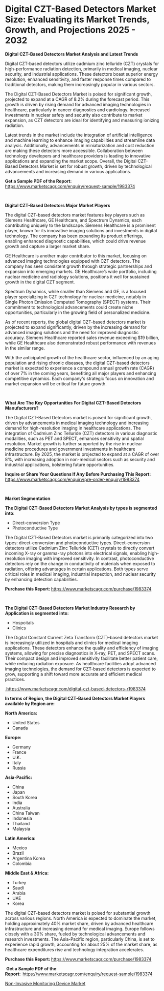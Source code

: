 <p><h1>Digital CZT-Based Detectors Market Size: Evaluating its Market Trends, Growth, and Projections 2025 - 2032</h1></p><p><strong>Digital CZT-Based Detectors Market Analysis and Latest Trends</strong></p>
<p><p>Digital CZT-based detectors utilize cadmium zinc telluride (CZT) crystals for high-performance radiation detection, primarily in medical imaging, nuclear security, and industrial applications. These detectors boast superior energy resolution, enhanced sensitivity, and faster response times compared to traditional detectors, making them increasingly popular in various sectors.</p><p>The Digital CZT-Based Detectors Market is poised for significant growth, projected to expand at a CAGR of 8.2% during the forecast period. This growth is driven by rising demand for advanced imaging technologies in healthcare, particularly in cancer diagnostics and cardiology. Increased investments in nuclear safety and security also contribute to market expansion, as CZT detectors are ideal for identifying and measuring ionizing radiation.</p><p>Latest trends in the market include the integration of artificial intelligence and machine learning to enhance imaging capabilities and streamline data analysis. Additionally, advancements in miniaturization and cost reduction are making these detectors more accessible. Collaboration between technology developers and healthcare providers is leading to innovative applications and expanding the market scope. Overall, the Digital CZT-Based Detectors Market is set for robust growth, driven by technological advancements and increasing demand in various applications.</p></p>
<p><strong>Get a Sample PDF of the Report:&nbsp;</strong> <a href="https://www.marketscagr.com/enquiry/request-sample/1983374?utm_campaign=2796&utm_medium=2&utm_source=Github&utm_content=ia&utm_term=05032025&utm_id=digital-czt-based-detectors">https://www.marketscagr.com/enquiry/request-sample/1983374</a></p>
<p>&nbsp;</p>
<p><strong>Digital CZT-Based Detectors Major Market Players</strong></p>
<p><p>The digital CZT-based detectors market features key players such as Siemens Healthcare, GE Healthcare, and Spectrum Dynamics, each contributing uniquely to the landscape. Siemens Healthcare is a prominent player, known for its innovative imaging solutions and investments in digital technology. The company has been expanding its product offerings, enabling enhanced diagnostic capabilities, which could drive revenue growth and capture a larger market share.</p><p>GE Healthcare is another major contributor to this market, focusing on advanced imaging technologies equipped with CZT detectors. The company has seen consistent growth through strategic partnerships and expansion into emerging markets. GE Healthcare’s wide portfolio, including nuclear medicine and radiology solutions, positions it well for sustained growth in the digital CZT segment.</p><p>Spectrum Dynamics, while smaller than Siemens and GE, is a focused player specializing in CZT technology for nuclear medicine, notably in Single Photon Emission Computed Tomography (SPECT) systems. Their commitment to technological advancements could create niche opportunities, particularly in the growing field of personalized medicine.</p><p>As of recent reports, the global digital CZT-based detectors market is projected to expand significantly, driven by the increasing demand for advanced imaging solutions and the need for improved diagnostic accuracy. Siemens Healthcare reported sales revenue exceeding $19 billion, while GE Healthcare also demonstrated robust performance with revenues in the similar range.</p><p>With the anticipated growth of the healthcare sector, influenced by an aging population and rising chronic diseases, the digital CZT-based detectors market is expected to experience a compound annual growth rate (CAGR) of over 7% in the coming years, benefiting all major players and enhancing competitive dynamics. Each company's strategic focus on innovation and market expansion will be critical for future growth.</p></p>
<p>&nbsp;</p>
<p><strong>What Are The Key Opportunities For Digital CZT-Based Detectors Manufacturers?</strong></p>
<p><p>The Digital CZT-Based Detectors market is poised for significant growth, driven by advancements in medical imaging technology and increasing demand for high-resolution imaging in healthcare applications. The integration of Cadmium Zinc Telluride (CZT) detectors in various diagnostic modalities, such as PET and SPECT, enhances sensitivity and spatial resolution. Market growth is further supported by the rise in nuclear medicine procedures and government investments in healthcare infrastructure. By 2025, the market is projected to expand at a CAGR of over 8%, with increasing adoption in non-medical sectors such as security and industrial applications, bolstering future opportunities.</p></p>
<p><strong>Inquire or Share Your Questions If Any Before Purchasing This Report:</strong> <a href="https://www.marketscagr.com/enquiry/pre-order-enquiry/1983374?utm_campaign=2796&utm_medium=2&utm_source=Github&utm_content=ia&utm_term=05032025&utm_id=digital-czt-based-detectors">https://www.marketscagr.com/enquiry/pre-order-enquiry/1983374</a></p>
<p>&nbsp;</p>
<p><strong>Market Segmentation</strong></p>
<p><strong>The Digital CZT-Based Detectors Market Analysis by types is segmented into:</strong></p>
<p><ul><li>Direct-conversion Type</li><li>Photoconductive Type</li></ul></p>
<p><p>The Digital CZT-Based Detectors market is primarily categorized into two types: direct-conversion and photoconductive types. Direct-conversion detectors utilize Cadmium Zinc Telluride (CZT) crystals to directly convert incoming X-ray or gamma-ray photons into electrical signals, enabling high-resolution imaging with improved sensitivity. In contrast, photoconductive detectors rely on the change in conductivity of materials when exposed to radiation, offering advantages in certain applications. Both types serve critical roles in medical imaging, industrial inspection, and nuclear security by enhancing detection capabilities.</p></p>
<p><strong>Purchase this Report:&nbsp;</strong><a href="https://www.marketscagr.com/purchase/1983374?utm_campaign=2796&utm_medium=2&utm_source=Github&utm_content=ia&utm_term=05032025&utm_id=digital-czt-based-detectors">https://www.marketscagr.com/purchase/1983374</a></p>
<p>&nbsp;</p>
<p><strong>The Digital CZT-Based Detectors Market Industry Research by Application is segmented into:</strong></p>
<p><ul><li>Hospoitals</li><li>Clinics</li></ul></p>
<p><p>The Digital Constant Current Zeta Transform (CZT)-based detectors market is increasingly utilized in hospitals and clinics for medical imaging applications. These detectors enhance the quality and efficiency of imaging systems, allowing for precise diagnostics in X-ray, PET, and SPECT scans. Their compact design and improved sensitivity facilitate better patient care, while reducing radiation exposure. As healthcare facilities adopt advanced imaging technologies, the demand for CZT-based detectors is expected to grow, supporting a shift toward more accurate and efficient medical practices.</p></p>
<p><a href="https://www.marketscagr.com/digital-czt-based-detectors-r1983374?utm_campaign=2796&utm_medium=2&utm_source=Github&utm_content=ia&utm_term=05032025&utm_id=digital-czt-based-detectors">&nbsp;https://www.marketscagr.com/digital-czt-based-detectors-r1983374</a></p>
<p><strong>In terms of Region, the Digital CZT-Based Detectors Market Players available by Region are:</strong></p>
<p>
    <p> <strong> North America: </strong>
        <ul>
            <li>United States</li>
            <li>Canada</li>
        </ul>
        </p> 
    <p> <strong> Europe: </strong>
        <ul>
            <li>Germany</li>
            <li>France</li>
            <li>U.K.</li>
            <li>Italy</li>
            <li>Russia</li>
        </ul>
        </p> 
    <p> <strong> Asia-Pacific: </strong>
        <ul>
            <li>China</li>
            <li>Japan</li>
            <li>South Korea</li>
            <li>India</li>
            <li>Australia</li>
            <li>China Taiwan</li>
            <li>Indonesia</li>
            <li>Thailand</li>
            <li>Malaysia</li>
        </ul>
        </p> 
    <p> <strong> Latin America: </strong>
        <ul>
            <li>Mexico</li>
            <li>Brazil</li>
            <li>Argentina Korea</li>
            <li>Colombia</li>
        </ul>
        </p> 
    <p> <strong> Middle East & Africa: </strong>
        <ul>
            <li>Turkey</li>
            <li>Saudi</li>
            <li>Arabia</li>
            <li>UAE</li>
            <li>Korea</li>
        </ul>
    </p>
    </p>
<p><p>The digital CZT-based detectors market is poised for substantial growth across various regions. North America is expected to dominate the market, holding approximately 40% market share, driven by advanced healthcare infrastructure and increasing demand for medical imaging. Europe follows closely with a 30% share, fueled by technological advancements and research investments. The Asia-Pacific region, particularly China, is set to experience rapid growth, accounting for about 25% of the market share, as healthcare expenditures rise and technology integration accelerates.</p></p>
<p><strong>Purchase this Report: </strong><a href="https://www.marketscagr.com/purchase/1983374?utm_campaign=2796&utm_medium=2&utm_source=Github&utm_content=ia&utm_term=05032025&utm_id=digital-czt-based-detectors">https://www.marketscagr.com/purchase/1983374</a></p>
<p>&nbsp;<strong>Get a Sample PDF of the Report:&nbsp;&nbsp;</strong><a href="https://www.marketscagr.com/enquiry/request-sample/1983374?utm_campaign=2796&utm_medium=2&utm_source=Github&utm_content=ia&utm_term=05032025&utm_id=digital-czt-based-detectors">https://www.marketscagr.com/enquiry/request-sample/1983374</a></p>
<p><strong></strong></p>
<p><p><a href="https://github.com/krinerstormy331/Market-Research-Report-List-1/blob/main/non-invasive-monitoring-device-market.md?utm_campaign=2796&utm_medium=2&utm_source=Github&utm_content=ia&utm_term=05032025&utm_id=digital-czt-based-detectors">Non-Invasive Monitoring Device Market</a></p></p>